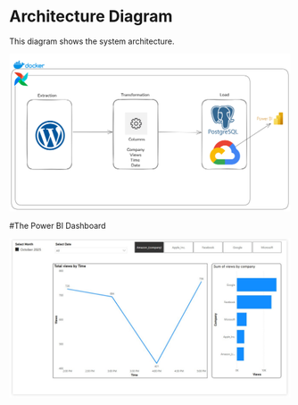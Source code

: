 # Architecture Diagram

This diagram shows the system architecture.

![Architecture Diagram](arch.png)


#The Power BI Dashboard 

![Architecture Diagram](dashboard.jpg)
